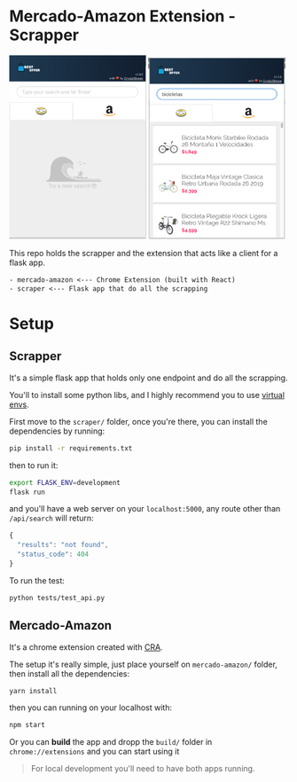 # Mercado-Amazon Extension - Scrapper

<img src="./documentation/app_1.png" width="49%">
<img src="./documentation/app_2.png" width="49%">

This repo holds the scrapper and the extension that acts like a client for a flask app.

```
- mercado-amazon <--- Chrome Extension (built with React)
- scraper <--- Flask app that do all the scrapping
```

# Setup

## Scrapper

It's a simple flask app that holds only one endpoint and do all the scrapping.

You'll to install some python libs, and I highly recommend you to use [virtual envs]().

First move to the `scraper/` folder, once you're there, you can install the dependencies by running:

```bash
pip install -r requirements.txt
```

then to run it:

```bash
export FLASK_ENV=development
flask run
```

and you'll have a web server on your `localhost:5000`, any route other than `/api/search` will return:

```js
{
  "results": "not found",
  "status_code": 404
}
```

To run the test:

```bash
python tests/test_api.py
```


## Mercado-Amazon

It's a chrome extension created with [CRA]().

The setup it's really simple, just place yourself on `mercado-amazon/` folder, then install all the dependencies:

```bash
yarn install
```

then you can running on your localhost with:

```bash
npm start
```

Or you can **build** the app and dropp the `build/` folder in `chrome://extensions` and you can start using it

> For local development you'll need to have both apps running.
